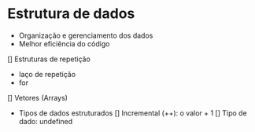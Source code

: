 # Estrutura de dados

- Organização e gerenciamento dos dados
- Melhor eficiência do código

[] Estruturas de repetição 
  - laço de repetição
  - for

[] Vetores (Arrays)
  - Tipos de dados estruturados
[] Incremental (++): o valor + 1
[] Tipo de dado: undefined